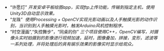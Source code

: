 - “许愿灯”
*开发安卓平板绘图app，实现ftp上传功能，传输到指定主机，使用Unity3D自动显示效果。*
- “龙珠” 
*使用Processing + OpenCV实现光影动画以及人手触摸光影的动作识别，当识别到人手触摸光影时，触发Arduino风机控制程序。*
- “时空漫画”,“失控舞步”，“同桌的你”
*三个项目使用C++，OpenCV编写，对摄像头实时拍摄到的影像进行视频加速，延时，图像叠加，拼接，变形，滤波等一系列处理，并将处理后的具有娱乐效果的影像实时显示给观众。*
